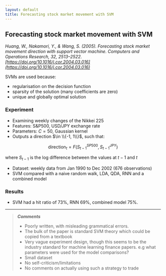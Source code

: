 ```yaml
---
layout: default
title: Forecasting stock market movement with SVM 
---
```


## Forecasting stock market movement with SVM 

*Huang, W., Nakamori, Y., & Wang, S. (2005). Forecasting stock market movement direction with support vector machine. Computers and Operations Research, 32, 2513–2522. [https://doi.org/10.1016/j.cor.2004.03.016](https://doi.org/10.1016/j.cor.2004.03.016)*

SVMs are used because:

- regularisation on the decision function
- sparsity of the solution (many coefficients are zero)
- unique and globally optimal solution

### Experiment

- Examining weekly changes of the Nikkei 225
- Features: S&P500, USD/JPY exchange rate
- Parameters: $C=50$, Gaussian kernel
- Outputs a direction $\in \\{-1, 1\\}$, such that:

$$\text{direction}_t = F(S_{t-1}^{SP500}, S_{t-1}^{JPY})$$

where $S_{t-1}$ is the log difference between the values at $t-1$ and $t$

- Dataset: weekly data from Jan 1990 to Dec 2002 (676 observations)
- SVM compared with a naive random walk, LDA, QDA, RNN and a combined model

### Results

- SVM had a hit ratio of 73%, RNN 69%, combined model 75%.

---

> ***Comments***
> 
> - Poorly written, with misleading grammatical errors.
> - The bulk of the paper is standard SVM theory which could be copied from a textbook
> - Very vague experiment design, though this seems to be the industry standard for machine learning finance papers. e.g what parameters were used for the model comparisons?
> - Small dataset
> - No self-criticism/limitations
> - No comments on actually using such a strategy to trade




